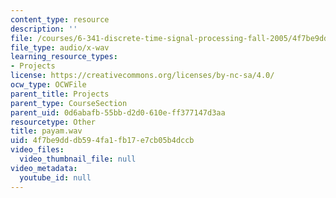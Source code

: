 ```yaml
---
content_type: resource
description: ''
file: /courses/6-341-discrete-time-signal-processing-fall-2005/4f7be9dddb594fa1fb17e7cb05b4dccb_payam.wav
file_type: audio/x-wav
learning_resource_types:
- Projects
license: https://creativecommons.org/licenses/by-nc-sa/4.0/
ocw_type: OCWFile
parent_title: Projects
parent_type: CourseSection
parent_uid: 0d6abafb-55bb-d2d0-610e-ff377147d3aa
resourcetype: Other
title: payam.wav
uid: 4f7be9dd-db59-4fa1-fb17-e7cb05b4dccb
video_files:
  video_thumbnail_file: null
video_metadata:
  youtube_id: null
---
```

